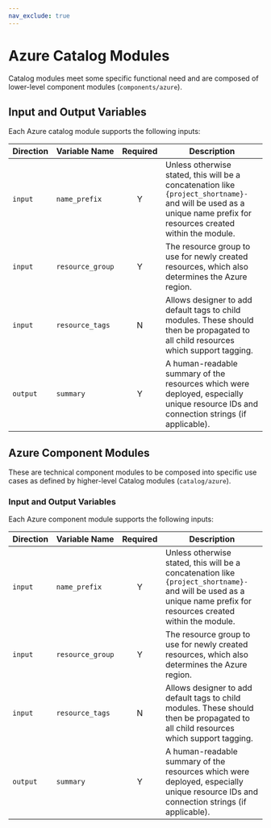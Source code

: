 ```yaml
---
nav_exclude: true
---
```

# Azure Catalog Modules

Catalog modules meet some specific functional need and are composed of lower-level component modules (`components/azure`).

## Input and Output Variables

Each Azure catalog module supports the following inputs:

| Direction | Variable Name    | Required | Description                                                                                                                                                         |
| --------- | ---------------- | :------: | ------------------------------------------------------------------------------------------------------------------------------------------------------------------- |
| `input`   | `name_prefix`    |    Y     | Unless otherwise stated, this will be a concatenation like `{project_shortname}-` and will be used as a unique name prefix for resources created within the module. |
| `input`   | `resource_group` |    Y     | The resource group to use for newly created resources, which also determines the Azure region.                                                                      |
| `input`   | `resource_tags`  |    N     | Allows designer to add default tags to child modules. These should then be propagated to all child resources which support tagging.                                 |
| `output`  | `summary`        |    Y     | A human-readable summary of the resources which were deployed, especially unique resource IDs and connection strings (if applicable).                               |

## Azure Component Modules

These are technical component modules to be composed into specific use cases as defined by higher-level Catalog modules (`catalog/azure`).

### Input and Output Variables

Each Azure component module supports the following inputs:

| Direction | Variable Name    | Required | Description                                                                                                                                                         |
| --------- | ---------------- | :------: | ------------------------------------------------------------------------------------------------------------------------------------------------------------------- |
| `input`   | `name_prefix`    |    Y     | Unless otherwise stated, this will be a concatenation like `{project_shortname}-` and will be used as a unique name prefix for resources created within the module. |
| `input`   | `resource_group` |    Y     | The resource group to use for newly created resources, which also determines the Azure region.                                                                      |
| `input`   | `resource_tags`  |    N     | Allows designer to add default tags to child modules. These should then be propagated to all child resources which support tagging.                                 |
| `output`  | `summary`        |    Y     | A human-readable summary of the resources which were deployed, especially unique resource IDs and connection strings (if applicable).                               |
